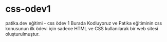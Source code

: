 # css-odev1
patika.dev eğitimi - css ödev 1 
Burada Kodluyoruz ve Patika eğitiminin css konusunun ilk ödevi için sadece HTML ve CSS kullanılarak bir web sitesi oluşturulmuştur. 
